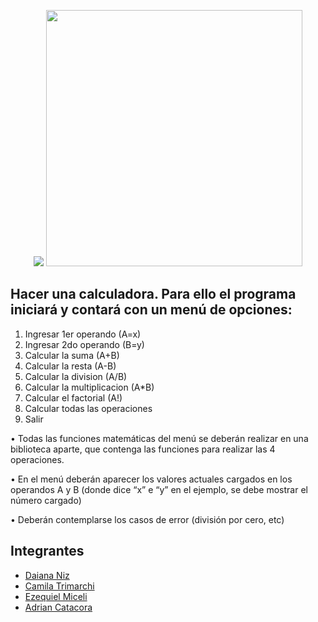 <p align="center">
<img src="https://wiki.codeblocks.org/images/c/c7/Cb_splash.png">
<img style="width: 410px" src="https://disenowebakus.net/imagenes/articulos/lenguaje-de-programacion-c.jpg">
</p>

## Hacer una calculadora. Para ello el programa iniciará y contará con un menú de opciones:

1. Ingresar 1er operando (A=x)
2. Ingresar 2do operando (B=y)
3. Calcular la suma (A+B)
4. Calcular la resta (A-B)
5. Calcular la division (A/B)
6. Calcular la multiplicacion (A*B)
7. Calcular el factorial (A!)
8. Calcular todas las operaciones
9. Salir

• Todas las funciones matemáticas del menú se deberán realizar en una biblioteca aparte,
que contenga las funciones para realizar las 4 operaciones.

• En el menú deberán aparecer los valores actuales cargados en los operandos A y B
(donde dice “x” e “y” en el ejemplo, se debe mostrar el número cargado)

• Deberán contemplarse los casos de error (división por cero, etc)

## Integrantes
<ul>
<li><a href="https://github.com/DaianaNiz">Daiana Niz</a></li>
<li><a href="https://github.com/CamilaTrimarchi">Camila Trimarchi</a></li>
<li><a href="https://github.com/jaimefreyre">Ezequiel Miceli</a></li>
<li><a href="https://github.com/amcatacora">Adrian Catacora</a></li>
</ul>

